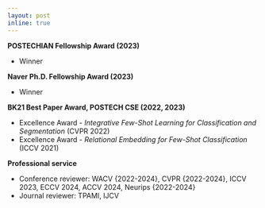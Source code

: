 ```yaml
---
layout: post
inline: true
---
```


**POSTECHIAN Fellowship Award (2023)**
- Winner

**Naver Ph.D. Fellowship Award (2023)**
- Winner

**BK21 Best Paper Award, POSTECH CSE (2022, 2023)**
- Excellence Award \- *Integrative Few-Shot Learning for Classification and Segmentation* (CVPR 2022)
- Excellence Award \- *Relational Embedding for Few-Shot Classification* (ICCV 2021)

**Professional service**
- Conference reviewer: WACV {2022-2024}, CVPR {2022-2024}, ICCV 2023, ECCV 2024, ACCV 2024, Neurips {2022-2024}
- Journal reviewer: TPAMI, IJCV

